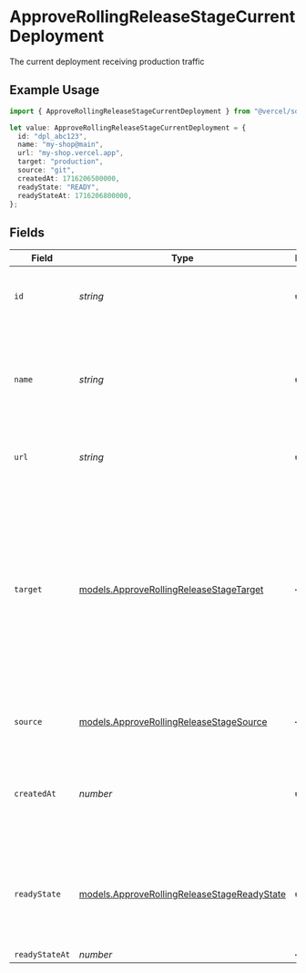 # ApproveRollingReleaseStageCurrentDeployment

The current deployment receiving production traffic

## Example Usage

```typescript
import { ApproveRollingReleaseStageCurrentDeployment } from "@vercel/sdk/models/approverollingreleasestageop.js";

let value: ApproveRollingReleaseStageCurrentDeployment = {
  id: "dpl_abc123",
  name: "my-shop@main",
  url: "my-shop.vercel.app",
  target: "production",
  source: "git",
  createdAt: 1716206500000,
  readyState: "READY",
  readyStateAt: 1716206800000,
};
```

## Fields

| Field                                                                                                                                                                                                                           | Type                                                                                                                                                                                                                            | Required                                                                                                                                                                                                                        | Description                                                                                                                                                                                                                     | Example                                                                                                                                                                                                                         |
| ------------------------------------------------------------------------------------------------------------------------------------------------------------------------------------------------------------------------------- | ------------------------------------------------------------------------------------------------------------------------------------------------------------------------------------------------------------------------------- | ------------------------------------------------------------------------------------------------------------------------------------------------------------------------------------------------------------------------------- | ------------------------------------------------------------------------------------------------------------------------------------------------------------------------------------------------------------------------------- | ------------------------------------------------------------------------------------------------------------------------------------------------------------------------------------------------------------------------------- |
| `id`                                                                                                                                                                                                                            | *string*                                                                                                                                                                                                                        | :heavy_check_mark:                                                                                                                                                                                                              | A string holding the unique ID of the deployment                                                                                                                                                                                | dpl_89qyp1cskzkLrVicDaZoDbjyHuDJ                                                                                                                                                                                                |
| `name`                                                                                                                                                                                                                          | *string*                                                                                                                                                                                                                        | :heavy_check_mark:                                                                                                                                                                                                              | The name of the project associated with the deployment at the time that the deployment was created                                                                                                                              | my-project                                                                                                                                                                                                                      |
| `url`                                                                                                                                                                                                                           | *string*                                                                                                                                                                                                                        | :heavy_check_mark:                                                                                                                                                                                                              | A string with the unique URL of the deployment                                                                                                                                                                                  | my-instant-deployment-3ij3cxz9qr.now.sh                                                                                                                                                                                         |
| `target`                                                                                                                                                                                                                        | [models.ApproveRollingReleaseStageTarget](../models/approverollingreleasestagetarget.md)                                                                                                                                        | :heavy_minus_sign:                                                                                                                                                                                                              | If defined, either `staging` if a staging alias in the format `<project>.<team>.now.sh` was assigned upon creation, or `production` if the aliases from `alias` were assigned. `null` value indicates the "preview" deployment. | <nil>                                                                                                                                                                                                                           |
| `source`                                                                                                                                                                                                                        | [models.ApproveRollingReleaseStageSource](../models/approverollingreleasestagesource.md)                                                                                                                                        | :heavy_minus_sign:                                                                                                                                                                                                              | Where was the deployment created from                                                                                                                                                                                           | cli                                                                                                                                                                                                                             |
| `createdAt`                                                                                                                                                                                                                     | *number*                                                                                                                                                                                                                        | :heavy_check_mark:                                                                                                                                                                                                              | A number containing the date when the deployment was created in milliseconds                                                                                                                                                    | 1540257589405                                                                                                                                                                                                                   |
| `readyState`                                                                                                                                                                                                                    | [models.ApproveRollingReleaseStageReadyState](../models/approverollingreleasestagereadystate.md)                                                                                                                                | :heavy_check_mark:                                                                                                                                                                                                              | The state of the deployment depending on the process of deploying, or if it is ready or in an error state                                                                                                                       | READY                                                                                                                                                                                                                           |
| `readyStateAt`                                                                                                                                                                                                                  | *number*                                                                                                                                                                                                                        | :heavy_minus_sign:                                                                                                                                                                                                              | N/A                                                                                                                                                                                                                             |                                                                                                                                                                                                                                 |